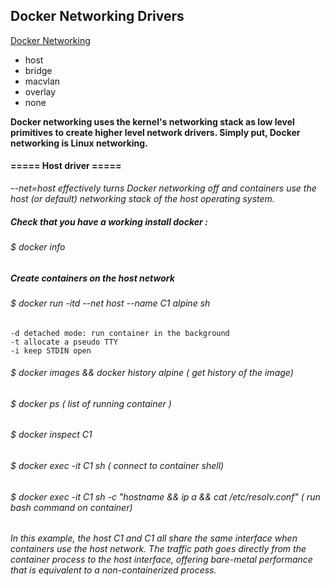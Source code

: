 ## Docker Networking Drivers

[Docker Networking](https://success.docker.com/article/networking)

  * host 
  * bridge 
  * macvlan 
  * overlay 
  * none  

**Docker networking uses the kernel's networking stack as low level primitives to create higher level network drivers. Simply put, Docker networking is Linux networking.**

#### ===== Host driver =====

*--net=host effectively turns Docker networking off and containers use the host (or default) networking stack of the host operating system.*

##### Check that you have a working install docker :
###### $ docker info

##### Create containers on the host network
###### $ docker run -itd --net host --name C1 alpine sh 
	-d detached mode: run container in the background 
	-t allocate a pseudo TTY
	-i keep STDIN open

###### $ docker images && docker history alpine ( get history of the image)
###### $ docker ps ( list of running container )
###### $ docker inspect C1
###### $ docker exec -it C1 sh ( connect to container shell)
###### $ docker exec -it C1 sh -c "hostname && ip a && cat /etc/resolv.conf" ( run bash command on container)

*In this example, the host C1 and C1 all share the same interface  when containers use the host network.*
*The traffic path goes directly from the container process to the host interface, offering bare-metal performance that is equivalent to a non-containerized process.*
